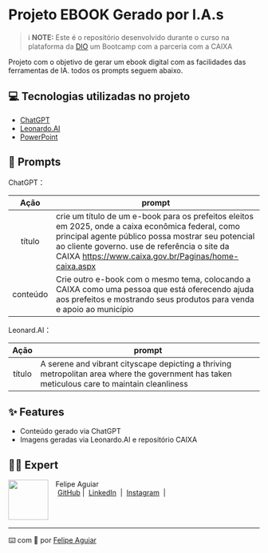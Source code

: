 

# Projeto EBOOK Gerado por I.A.s


 > ℹ️ **NOTE:** Este é o repositório desenvolvido durante o curso na plataforma da [DIO](https://dio.me) um Bootcamp com a parceria com a CAIXA

Projeto com o objetivo de gerar um ebook digital com as facilidades das ferramentas de IA. todos os prompts
seguem abaixo.



## 💻 Tecnologias utilizadas no projeto

- [ChatGPT](https://chat.openai.com/) 
- [Leonardo.AI]([https://www.midjourney.com/app/](https://app.leonardo.ai/?via=BRhiheaifree))
- [PowerPoint](https://www.microsoft.com/en/microsoft-365/powerpoint)

## 🧠 Prompts


ChatGPT：

|   Ação   | prompt                                                                                                                                                                                                                                                                         |
| :------: | ------------------------------------------------------------------------------------------------------------------------------------------------------------------------------------------------------------------------------------------------------------------------------ |
|  título  | crie um título de um e-book para os prefeitos eleitos em 2025, onde a caixa econômica federal, como principal agente público possa mostrar seu potencial ao cliente governo. use de referência o site da CAIXA https://www.caixa.gov.br/Paginas/home-caixa.aspx                                                       |
| conteúdo | Crie outro e-book com o mesmo tema, colocando a CAIXA como uma pessoa que está oferecendo ajuda aos prefeitos e mostrando seus produtos para venda e apoio ao município |


Leonard.AI：

|  Ação  | prompt                                                                                 |
| :----: | -------------------------------------------------------------------------------------- |
| título | A serene and vibrant cityscape depicting a thriving metropolitan area where the government has taken meticulous care to maintain cleanliness|

## ✨ Features

- Conteúdo gerado via ChatGPT
- Imagens geradas via Leonardo.AI e repositório CAIXA


## 👨‍💻 Expert

<p>
    <img 
      align=left 
      margin=10 
      width=80 
      src="https://avatars.githubusercontent.com/u/37452836?v=4"
    />
    <p>&nbsp&nbsp&nbspFelipe Aguiar<br>
    &nbsp&nbsp&nbsp
    <a href="https://github.com/felipeAguiarCode">
    GitHub</a>&nbsp;|&nbsp;
    <a href="www.linkedin.com/in/
felipe-exe">LinkedIn</a>
&nbsp;|&nbsp;
    <a href="https://www.instagram.com/felipeaguiar.exe/">
    Instagram</a>
&nbsp;|&nbsp;</p>
</p>
<br/><br/>
<p>

---

⌨️ com 💜 por [Felipe Aguiar](https://github.com/felipeAguiarCode)
